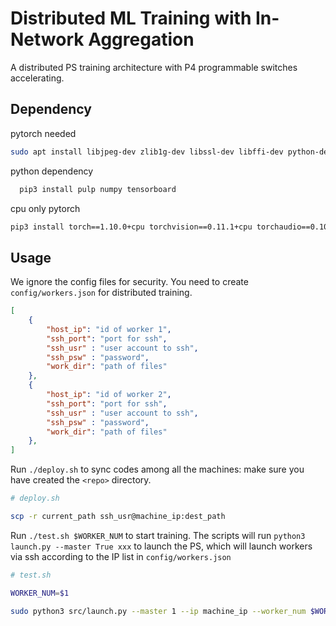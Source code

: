 # Distributed ML Training with In-Network Aggregation

A distributed PS training architecture with P4 programmable switches accelerating.

## Dependency

pytorch needed

  ```bash
  sudo apt install libjpeg-dev zlib1g-dev libssl-dev libffi-dev python-dev build-essential libxml2-dev libxslt1-dev
  ```

python dependency  

```bash
  pip3 install pulp numpy tensorboard
  ```

cpu only pytorch

```bash
pip3 install torch==1.10.0+cpu torchvision==0.11.1+cpu torchaudio==0.10.0+cpu -f https://download.pytorch.org/whl/cpu/torch_stable.html
```

## Usage

We ignore the config files for security. You need to create `config/workers.json` for distributed training.

```json
[
    {
        "host_ip": "id of worker 1",
        "ssh_port": "port for ssh",
        "ssh_usr" : "user account to ssh",
        "ssh_psw" : "password",
        "work_dir": "path of files"
    },
    {
        "host_ip": "id of worker 2",
        "ssh_port": "port for ssh",
        "ssh_usr" : "user account to ssh",
        "ssh_psw" : "password",
        "work_dir": "path of files"
    },
]
```

Run `./deploy.sh` to sync codes among all the machines: make sure you have created the `<repo>` directory.

```bash
# deploy.sh

scp -r current_path ssh_usr@machine_ip:dest_path
```

Run `./test.sh $WORKER_NUM` to start training. The scripts will run `python3 launch.py --master True xxx` to launch the PS, which will launch workers via ssh according to the IP list in `config/workers.json`

```bash
# test.sh

WORKER_NUM=$1

sudo python3 src/launch.py --master 1 --ip machine_ip --worker_num $WORKER_NUM --config_file config/workers.json --dataset CIFAR100 --model resnet50
```
